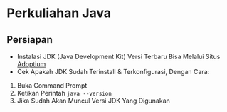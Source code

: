 # Perkuliahan Java

## Persiapan

- Instalasi JDK (Java Development Kit) Versi Terbaru Bisa Melalui Situs [Adoptium](https://adoptium.net/temurin/releases/)
- Cek Apakah JDK Sudah Terinstall & Terkonfigurasi, Dengan Cara:
1. Buka Command Prompt
2. Ketikan Perintah `java --version`
3. Jika Sudah Akan Muncul Versi JDK Yang Digunakan
